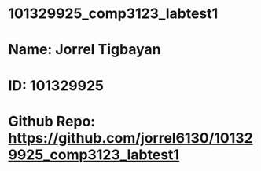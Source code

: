 # 101329925_comp3123_labtest1
# Name: Jorrel Tigbayan
# ID: 101329925
# Github Repo: https://github.com/jorrel6130/101329925_comp3123_labtest1